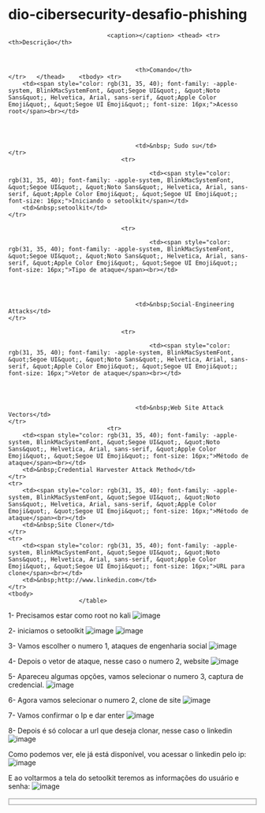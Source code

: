 # dio-cibersecurity-desafio-phishing
<html>
<body>
<style>
	.tabela {
		border:2px solid #C0C0C0;
		border-collapse:collapse;
		padding:5px;
	}
	.tabela th {
		border:2px solid #C0C0C0;
		padding:5px;
		background:#F0F0F0;
	}
	.tabela td {
		border:2px solid #C0C0C0;
		padding:5px;
	}
</style>
<table class="tabela">
                        
                            	<caption></caption>	<thead>	<tr>		<th>Descrição</th>
                                    
                                    
                                
                                		<th>Comando</th>
	</tr>	</thead>	<tbody>	<tr>
		<td><span style="color: rgb(31, 35, 40); font-family: -apple-system, BlinkMacSystemFont, &quot;Segoe UI&quot;, &quot;Noto Sans&quot;, Helvetica, Arial, sans-serif, &quot;Apple Color Emoji&quot;, &quot;Segoe UI Emoji&quot;; font-size: 16px;">Acesso root</span><br></td>
                                    
                                    
                                    
                                
                                		<td>&nbsp; Sudo su</td>
	</tr>
                                	<tr>
                                
                                    		<td><span style="color: rgb(31, 35, 40); font-family: -apple-system, BlinkMacSystemFont, &quot;Segoe UI&quot;, &quot;Noto Sans&quot;, Helvetica, Arial, sans-serif, &quot;Apple Color Emoji&quot;, &quot;Segoe UI Emoji&quot;; font-size: 16px;">Iniciando o setoolkit</span></td>
		<td>&nbsp;setoolkit</td>
	</tr>
                                
                                	<tr>
                                
                                    		<td><span style="color: rgb(31, 35, 40); font-family: -apple-system, BlinkMacSystemFont, &quot;Segoe UI&quot;, &quot;Noto Sans&quot;, Helvetica, Arial, sans-serif, &quot;Apple Color Emoji&quot;, &quot;Segoe UI Emoji&quot;; font-size: 16px;">Tipo de ataque</span><br></td>
                                    
                                    
                                    
                                
                                		<td>&nbsp;Social-Engineering Attacks</td>
	</tr>
                                
                                	<tr>
                                    
                                    		<td><span style="color: rgb(31, 35, 40); font-family: -apple-system, BlinkMacSystemFont, &quot;Segoe UI&quot;, &quot;Noto Sans&quot;, Helvetica, Arial, sans-serif, &quot;Apple Color Emoji&quot;, &quot;Segoe UI Emoji&quot;; font-size: 16px;">Vetor de ataque</span><br></td>
                                    
                                    
                                    
                                
                                		<td>&nbsp;Web Site Attack Vectors</td>
	</tr>
                            	<tr>
		<td><span style="color: rgb(31, 35, 40); font-family: -apple-system, BlinkMacSystemFont, &quot;Segoe UI&quot;, &quot;Noto Sans&quot;, Helvetica, Arial, sans-serif, &quot;Apple Color Emoji&quot;, &quot;Segoe UI Emoji&quot;; font-size: 16px;">Método de ataque</span><br></td>
		<td>&nbsp;Credential Harvester Attack Method</td>
	</tr>
	<tr>
		<td><span style="color: rgb(31, 35, 40); font-family: -apple-system, BlinkMacSystemFont, &quot;Segoe UI&quot;, &quot;Noto Sans&quot;, Helvetica, Arial, sans-serif, &quot;Apple Color Emoji&quot;, &quot;Segoe UI Emoji&quot;; font-size: 16px;">Método de ataque</span><br></td>
		<td>&nbsp;Site Cloner</td>
	</tr>
	<tr>
		<td><span style="color: rgb(31, 35, 40); font-family: -apple-system, BlinkMacSystemFont, &quot;Segoe UI&quot;, &quot;Noto Sans&quot;, Helvetica, Arial, sans-serif, &quot;Apple Color Emoji&quot;, &quot;Segoe UI Emoji&quot;; font-size: 16px;">URL para clone</span><br></td>
		<td>&nbsp;http://www.linkedin.com</td>
	</tr>
	<tbody>
                        </table>

</html>
</body>


1- Precisamos estar como root no kali
![image](https://github.com/LuaFly/dio-cibersecurity-desafio-phishing/assets/42554771/2c1d2f87-2c39-4402-81da-4512e2c9ab88)

2- iniciamos o setoolkit
![image](https://github.com/LuaFly/dio-cibersecurity-desafio-phishing/assets/42554771/10f85203-70d6-4258-b251-917c5b8e579e)
![image](https://github.com/LuaFly/dio-cibersecurity-desafio-phishing/assets/42554771/9bbf8517-6a91-4631-99f3-5a1038266b91)

3- Vamos escolher o numero 1, ataques de engenharia social
![image](https://github.com/LuaFly/dio-cibersecurity-desafio-phishing/assets/42554771/82745884-488b-4ed2-b2da-3591439db14a)

4- Depois o vetor de ataque, nesse caso o numero 2, website
![image](https://github.com/LuaFly/dio-cibersecurity-desafio-phishing/assets/42554771/a626839a-1f4f-4f99-b448-9dfe65e78e80)

5- Apareceu algumas opções, vamos selecionar o numero 3, captura de credencial. 
![image](https://github.com/LuaFly/dio-cibersecurity-desafio-phishing/assets/42554771/80f8f2f6-8e1d-4f9b-af68-af5d1f006bca)

6- Agora vamos selecionar o numero 2, clone de site
![image](https://github.com/LuaFly/dio-cibersecurity-desafio-phishing/assets/42554771/5cd64d67-6f70-4250-b623-3eab1a51b625)

7- Vamos confirmar o Ip e dar enter
![image](https://github.com/LuaFly/dio-cibersecurity-desafio-phishing/assets/42554771/9cee366f-dcc2-445f-8bc4-7ec716c64f90)

8- Depois é só colocar a url que deseja clonar, nesse caso o linkedin
![image](https://github.com/LuaFly/dio-cibersecurity-desafio-phishing/assets/42554771/812fdfa2-bda4-4c15-9df6-9b858029599e)

Como podemos ver, ele já está disponível, vou acessar o linkedin pelo ip:
![image](https://github.com/LuaFly/dio-cibersecurity-desafio-phishing/assets/42554771/2d7841a8-495f-45e7-aff8-dde3213aaf05)

E ao voltarmos a tela do setoolkit teremos as informações do usuário e senha:
![image](https://github.com/LuaFly/dio-cibersecurity-desafio-phishing/assets/42554771/d359967e-f158-4f32-b428-fcfbeda8db52)
